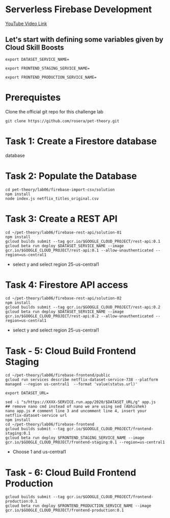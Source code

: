 # Serverless Firebase Development

[YouTube Video Link](https://youtu.be/uKXyvbhFx6o)

## Let's start with defining some variables given by Cloud Skill Boosts

```
export DATASET_SERVICE_NAME=
```
```
export FRONTEND_STAGING_SERVICE_NAME=
```
```
export FRONTEND_PRODUCTION_SERVICE_NAME=
```
# Prerequistes 

Clone the official git repo for this challenge lab 
```
git clone https://github.com/rosera/pet-theory.git
```

# Task 1: Create a Firestore database
database

# Task 2: Populate the Database
```
cd pet-theory/lab06/firebase-import-csv/solution
npm install
node index.js netflix_titles_original.csv
```

# Task 3: Create a REST API
```
cd ~/pet-theory/lab06/firebase-rest-api/solution-01
npm install
gcloud builds submit --tag gcr.io/$GOOGLE_CLOUD_PROJECT/rest-api:0.1
gcloud beta run deploy $DATASET_SERVICE_NAME --image gcr.io/$GOOGLE_CLOUD_PROJECT/rest-api:0.1 --allow-unauthenticated --region=us-central1
```
- select y and select region 25-us-central1
# Task 4: Firestore API access
```
cd ~/pet-theory/lab06/firebase-rest-api/solution-02
npm install
gcloud builds submit --tag gcr.io/$GOOGLE_CLOUD_PROJECT/rest-api:0.2
gcloud beta run deploy $DATASET_SERVICE_NAME --image gcr.io/$GOOGLE_CLOUD_PROJECT/rest-api:0.2 --allow-unauthenticated --region=us-central1

```
- select y and select region 25-us-central1

# Task - 5: Cloud Build Frontend Staging
```
cd ~/pet-theory/lab06/firebase-frontend/public
gcloud run services describe netflix-dataset-service-738 --platform managed --region us-central1  --format 'value(status.url)'
```
```
export DATASET_URL=
```
```
sed -i "s/https://XXXX-SERVICE.run.app/2020/$DATASET_URL/g" app.js
## remove nano cmd instead of nano we are using sed (Abhishek)
nano app.js # comment line 3 and uncomment line 4, insert your netflix-dataset-service url
npm install
cd ~/pet-theory/lab06/firebase-frontend
gcloud builds submit --tag gcr.io/$GOOGLE_CLOUD_PROJECT/frontend-staging:0.1
gcloud beta run deploy $FRONTEND_STAGING_SERVICE_NAME --image gcr.io/$GOOGLE_CLOUD_PROJECT/frontend-staging:0.1 --region=us-central1
```
- Choose 1 and us-central1
# Task - 6: Cloud Build Frontend Production
```
gcloud builds submit --tag gcr.io/$GOOGLE_CLOUD_PROJECT/frontend-production:0.1
gcloud beta run deploy $FRONTEND_PRODUCTION_SERVICE_NAME --image gcr.io/$GOOGLE_CLOUD_PROJECT/frontend-production:0.1
```


